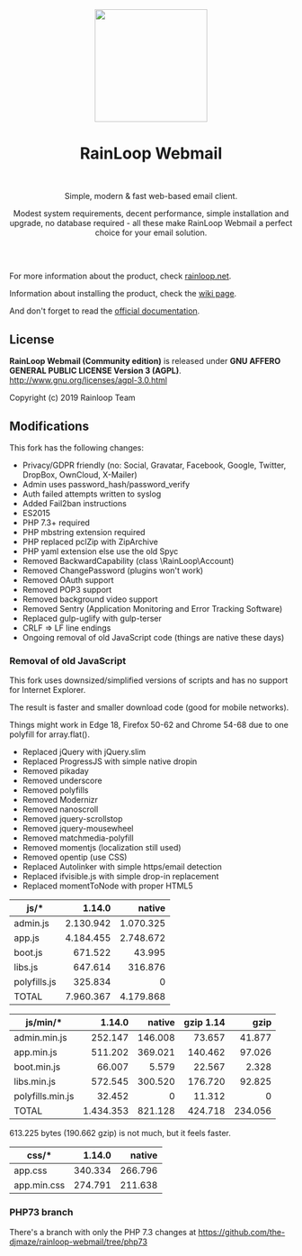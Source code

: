<div align="center">
  <a href="https://github.com/RainLoop/rainloop-webmail">
    <img width="200" heigth="200" src="https://www.rainloop.net/static/img/logo-256x256-tiny.png">
  </a>
  <br>
  <h1>RainLoop Webmail</h1>
  <br>
  <p>
    Simple, modern &amp; fast web-based email client.
  </p>
  <p>
    Modest system requirements, decent performance, simple installation and upgrade, no database required
    - all these make RainLoop Webmail a perfect choice for your email solution.
  </p>
  <h2></h2>
  <br>
</div>

For more information about the product, check [rainloop.net](https://www.rainloop.net/).

Information about installing the product, check the [wiki page](https://github.com/the-djmaze/rainloop-webmail/wiki/Installation-instructions).

And don't forget to read the [official documentation](https://www.rainloop.net/docs/).

## License

**RainLoop Webmail (Community edition)** is released under
**GNU AFFERO GENERAL PUBLIC LICENSE Version 3 (AGPL)**.
http://www.gnu.org/licenses/agpl-3.0.html

Copyright (c) 2019 Rainloop Team

## Modifications

This fork has the following changes:

* Privacy/GDPR friendly (no: Social, Gravatar, Facebook, Google, Twitter, DropBox, OwnCloud, X-Mailer)
* Admin uses password_hash/password_verify
* Auth failed attempts written to syslog
* Added Fail2ban instructions
* ES2015
* PHP 7.3+ required
* PHP mbstring extension required
* PHP replaced pclZip with ZipArchive
* PHP yaml extension else use the old Spyc
* Removed BackwardCapability (class \RainLoop\Account)
* Removed ChangePassword (plugins won't work)
* Removed OAuth support
* Removed POP3 support
* Removed background video support
* Removed Sentry (Application Monitoring and Error Tracking Software)
* Replaced gulp-uglify with gulp-terser
* CRLF => LF line endings
* Ongoing removal of old JavaScript code (things are native these days)

### Removal of old JavaScript

This fork uses downsized/simplified versions of scripts and has no support for Internet Explorer.

The result is faster and smaller download code (good for mobile networks).

Things might work in Edge 18, Firefox 50-62 and Chrome 54-68 due to one polyfill for array.flat().

* Replaced jQuery with jQuery.slim
* Replaced ProgressJS with simple native dropin
* Removed pikaday
* Removed underscore
* Removed polyfills
* Removed Modernizr
* Removed nanoscroll
* Removed jquery-scrollstop
* Removed jquery-mousewheel
* Removed matchmedia-polyfill
* Removed momentjs (localization still used)
* Removed opentip (use CSS)
* Replaced Autolinker with simple https/email detection
* Replaced ifvisible.js with simple drop-in replacement
* Replaced momentToNode with proper HTML5 <time>

|js/*       	|1.14.0 	|native 	|
|-----------	|--------:	|--------:	|
|admin.js    	|2.130.942	|1.070.325	|
|app.js      	|4.184.455	|2.748.672	|
|boot.js     	|  671.522	|   43.995	|
|libs.js     	|  647.614	|  316.876	|
|polyfills.js	|  325.834	|        0	|
|TOTAL      	|7.960.367	|4.179.868	|

|js/min/*       	|1.14.0   	|native   	|gzip 1.14	|gzip   	|
|---------------	|--------:	|--------:	|--------:	|--------:	|
|admin.min.js    	|  252.147	|  146.008	| 73.657	| 41.877	|
|app.min.js      	|  511.202	|  369.021	|140.462	| 97.026	|
|boot.min.js     	|   66.007	|    5.579	| 22.567	|  2.328	|
|libs.min.js     	|  572.545	|  300.520	|176.720	| 92.825	|
|polyfills.min.js	|   32.452	|        0	| 11.312	|      0	|
|TOTAL          	|1.434.353	|  821.128	|424.718	|234.056	|

613.225 bytes (190.662 gzip) is not much, but it feels faster.


|css/*       	|1.14.0   	|native   	|
|--------------	|--------:	|--------:	|
|app.css    	|  340.334	|  266.796	|
|app.min.css	|  274.791	|  211.638	|


### PHP73 branch

There's a branch with only the PHP 7.3 changes at
https://github.com/the-djmaze/rainloop-webmail/tree/php73
